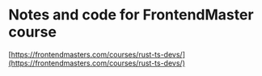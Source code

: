 # Notes and code for FrontendMaster course


[https://frontendmasters.com/courses/rust-ts-devs/](https://frontendmasters.com/courses/rust-ts-devs/)
